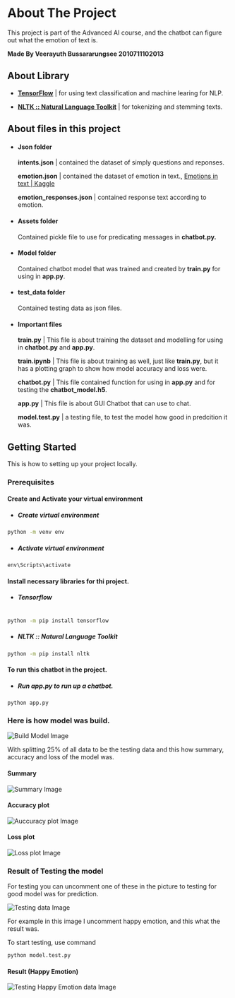 # About The Project

This project is part of the Advanced AI course, and the chatbot can figure out what the emotion of text is.

**Made By Veerayuth Bussararungsee 2010711102013**

## About Library

-   [**TensorFlow**](https://www.tensorflow.org/) | for using text classification and machine learing for NLP.

-   [**NLTK :: Natural Language Toolkit**](https://www.nltk.org/) | for tokenizing and stemming texts.

## About files in this project

-   #### Json folder

    **intents.json** | contained the dataset of simply questions and reponses.

    **emotion.json** | contained the dataset of emotion in text., [Emotions in text | Kaggle](https://www.kaggle.com/datasets/ishantjuyal/emotions-in-text?resource=download)

    **emotion_responses.json** | contained response text according to emotion.

-   #### Assets folder

    Contained pickle file to use for predicating messages in **chatbot.py.**

-   #### Model folder

    Contained chatbot model that was trained and created by **train.py** for using in **app.py**.

-   #### test_data folder

    Contained testing data as json files.

-   #### Important files

    **train.py** | This file is about training the dataset and modelling for using in **chatbot.py** and **app.py**.

    **train.ipynb** | This file is about training as well, just like **train.py**, but it has a plotting graph to show how model accuracy and loss were.

    **chatbot.py** | This file contained function for using in **app.py** and for testing the **chatbot_model.h5**.

    **app.py** | This file is about GUI Chatbot that can use to chat.

    **model.test.py** | a testing file, to test the model how good in predcition it was.

## Getting Started

This is how to setting up your project locally.

### Prerequisites

#### Create and Activate your virtual environment

-   ##### Create virtual environment

```cmd
python -m venv env
```

-   ##### Activate virtual environment

```cmd
env\Scripts\activate
```

#### Install necessary libraries for thi project.

-   ##### Tensorflow

```cmd

python -m pip install tensorflow
```

-   ##### NLTK :: Natural Language Toolkit

```cmd
python -m pip install nltk
```

#### To run this chatbot in the project.

-   ##### Run app.py to run up a chatbot.

```
python app.py
```

### Here is how model was build.

![Build Model Image](/assets/mb_images/model.png "Build Model Image")

With splitting 25% of all data to be the testing data
and this how summary, accuracy and loss of the model was.

#### Summary

![Summary Image](/assets/mb_images/summary.png)

#### Accuracy plot

![Auccuracy plot Image](/assets/mb_images/accuracy.png)

#### Loss plot

![Loss plot Image](/assets/mb_images/loss.png)

### Result of Testing the model

For testing you can uncomment one of these in the picture to testing for good model was for prediction.

![Testing data Image](/assets/mb_images/testing_data.png)

For example in this image I uncomment happy emotion, and this what the result was.

To start testing, use command

```cmd
python model.test.py
```

#### Result (Happy Emotion)

![Testing Happy Emotion data Image](/assets/mb_images/happy_emotion_testing_result.png)
